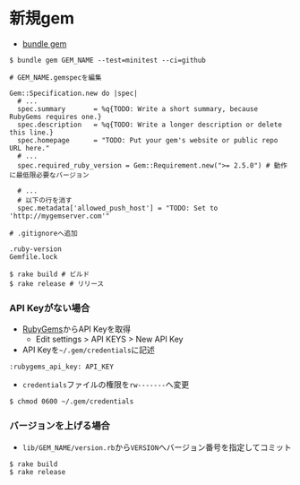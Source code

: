 # 新規gem
- [bundle gem](https://bundler.io/man/bundle-gem.1.html)
```
$ bundle gem GEM_NAME --test=minitest --ci=github
```

```
# GEM_NAME.gemspecを編集

Gem::Specification.new do |spec|
  # ...
  spec.summary       = %q{TODO: Write a short summary, because RubyGems requires one.}
  spec.description   = %q{TODO: Write a longer description or delete this line.}
  spec.homepage      = "TODO: Put your gem's website or public repo URL here."
  # ...
  spec.required_ruby_version = Gem::Requirement.new(">= 2.5.0") # 動作に最低限必要なバージョン

  # ...
  # 以下の行を消す
  spec.metadata['allowed_push_host'] = "TODO: Set to 'http://mygemserver.com'"
```

```
# .gitignoreへ追加

.ruby-version
Gemfile.lock
```

```
$ rake build # ビルド
$ rake release # リリース
```

### API Keyがない場合
- [RubyGems](https://rubygems.org)からAPI Keyを取得
  - Edit settings > API KEYS > New API Key
- API Keyを`~/.gem/credentials`に記述
```
:rubygems_api_key: API_KEY
```

- `credentials`ファイルの権限を`rw-------`へ変更
```
$ chmod 0600 ~/.gem/credentials
```

### バージョンを上げる場合
- `lib/GEM_NAME/version.rb`から`VERSION`へバージョン番号を指定してコミット

```
$ rake build
$ rake release
```
